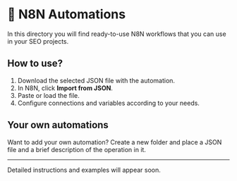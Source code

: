 # 🤖 N8N Automations

In this directory you will find ready-to-use N8N workflows that you can use in your SEO projects.

## How to use?

1. Download the selected JSON file with the automation.
2. In N8N, click **Import from JSON**.
3. Paste or load the file.
4. Configure connections and variables according to your needs.

## Your own automations

Want to add your own automation? Create a new folder and place a JSON file and a brief description of the operation in it.

---

Detailed instructions and examples will appear soon. 